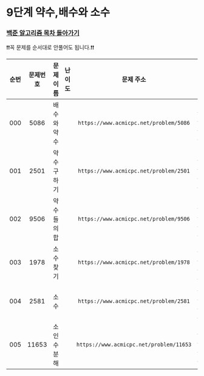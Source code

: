 # 9단계 약수,배수와 소수

### [백준 알고리즘 목차 돌아가기](../README.md)

❗️❗️꼭 문제를 순서대로 안풀어도 됩니다.❗️❗️

| 순번  | 문제번호  |  문제이름  |                                 난이도                                 |                    문제 주소                    |  풀이링크   | 상태  |
|:---:|:-----:|:------:|:-------------------------------------------------------------------:|:-------------------------------------------:|:-------------|:---------:|
| 000 | 5086  | 배수와 약수 | <img src ="https://static.solved.ac/tier_small/3.svg" width = "15"> | ```https://www.acmicpc.net/problem/5086```  | [바로 가기](./배수와약수/README.md)     | ![DONE](https://img.shields.io/badge/DONE-brightgreen) |
| 001 | 2501  | 약수 구하기 | <img src ="https://static.solved.ac/tier_small/3.svg" width = "15"> | ```https://www.acmicpc.net/problem/2501```  | [바로 가기](./약수구하기/README.md)        | ![DONE](https://img.shields.io/badge/DONE-brightgreen) |
| 002 | 9506  | 약수들의 합 | <img src ="https://static.solved.ac/tier_small/5.svg" width = "15"> | ```https://www.acmicpc.net/problem/9506```  | [바로 가기](./약수들의합/README.md)       | ![DONE](https://img.shields.io/badge/DONE-brightgreen) |
| 003 | 1978  | 소수 찾기  | <img src ="https://static.solved.ac/tier_small/4.svg" width = "15"> | ```https://www.acmicpc.net/problem/1978```  | [바로 가기](./소수찾기/README.md)   | ![DONE](https://img.shields.io/badge/DONE-brightgreen) |
| 004 | 2581  |   소수   | <img src ="https://static.solved.ac/tier_small/4.svg" width = "15"> | ```https://www.acmicpc.net/problem/2581```  | [바로 가기](./소수/README.md)   | ![DONE](https://img.shields.io/badge/DONE-brightgreen) |
| 005 | 11653 | 소인수분해  | <img src ="https://static.solved.ac/tier_small/5.svg" width = "15"> | ```https://www.acmicpc.net/problem/11653``` | [바로 가기](./소인수분해/README.md)   | ![DONE](https://img.shields.io/badge/DONE-brightgreen) |